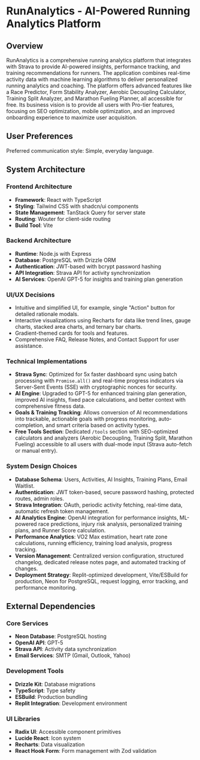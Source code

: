 # RunAnalytics - AI-Powered Running Analytics Platform

## Overview

RunAnalytics is a comprehensive running analytics platform that integrates with Strava to provide AI-powered insights, performance tracking, and training recommendations for runners. The application combines real-time activity data with machine learning algorithms to deliver personalized running analytics and coaching. The platform offers advanced features like a Race Predictor, Form Stability Analyzer, Aerobic Decoupling Calculator, Training Split Analyzer, and Marathon Fueling Planner, all accessible for free. Its business vision is to provide all users with Pro-tier features, focusing on SEO optimization, mobile optimization, and an improved onboarding experience to maximize user acquisition.

## User Preferences

Preferred communication style: Simple, everyday language.

## System Architecture

### Frontend Architecture
- **Framework**: React with TypeScript
- **Styling**: Tailwind CSS with shadcn/ui components
- **State Management**: TanStack Query for server state
- **Routing**: Wouter for client-side routing
- **Build Tool**: Vite

### Backend Architecture
- **Runtime**: Node.js with Express
- **Database**: PostgreSQL with Drizzle ORM
- **Authentication**: JWT-based with bcrypt password hashing
- **API Integration**: Strava API for activity synchronization
- **AI Services**: OpenAI GPT-5 for insights and training plan generation

### UI/UX Decisions
- Intuitive and simplified UI, for example, single "Action" button for detailed rationale modals.
- Interactive visualizations using Recharts for data like trend lines, gauge charts, stacked area charts, and ternary bar charts.
- Gradient-themed cards for tools and features.
- Comprehensive FAQ, Release Notes, and Contact Support for user assistance.

### Technical Implementations
- **Strava Sync**: Optimized for 5x faster dashboard sync using batch processing with `Promise.all()` and real-time progress indicators via Server-Sent Events (SSE) with cryptographic nonces for security.
- **AI Engine**: Upgraded to GPT-5 for enhanced training plan generation, improved AI insights, fixed pace calculations, and better context with comprehensive fitness data.
- **Goals & Training Tracking**: Allows conversion of AI recommendations into trackable, actionable goals with progress monitoring, auto-completion, and smart criteria based on activity types.
- **Free Tools Section**: Dedicated `/tools` section with SEO-optimized calculators and analyzers (Aerobic Decoupling, Training Split, Marathon Fueling) accessible to all users with dual-mode input (Strava auto-fetch or manual entry).

### System Design Choices
- **Database Schema**: Users, Activities, AI Insights, Training Plans, Email Waitlist.
- **Authentication**: JWT token-based, secure password hashing, protected routes, admin roles.
- **Strava Integration**: OAuth, periodic activity fetching, real-time data, automatic refresh token management.
- **AI Analytics Engine**: OpenAI integration for performance insights, ML-powered race predictions, injury risk analysis, personalized training plans, and Runner Score calculation.
- **Performance Analytics**: VO2 Max estimation, heart rate zone calculations, running efficiency, training load analysis, progress tracking.
- **Version Management**: Centralized version configuration, structured changelog, dedicated release notes page, and automated tracking of changes.
- **Deployment Strategy**: Replit-optimized development, Vite/ESBuild for production, Neon for PostgreSQL, request logging, error tracking, and performance monitoring.

## External Dependencies

### Core Services
- **Neon Database**: PostgreSQL hosting
- **OpenAI API**: GPT-5
- **Strava API**: Activity data synchronization
- **Email Services**: SMTP (Gmail, Outlook, Yahoo)

### Development Tools
- **Drizzle Kit**: Database migrations
- **TypeScript**: Type safety
- **ESBuild**: Production bundling
- **Replit Integration**: Development environment

### UI Libraries
- **Radix UI**: Accessible component primitives
- **Lucide React**: Icon system
- **Recharts**: Data visualization
- **React Hook Form**: Form management with Zod validation